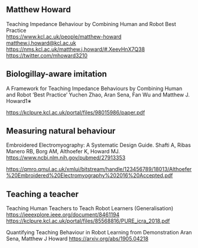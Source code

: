 Matthew Howard
--- 
Teaching Impedance Behaviour by Combining Human and Robot Best Practice   
https://www.kcl.ac.uk/people/matthew-howard  
matthew.j.howard@kcl.ac.uk  
https://nms.kcl.ac.uk/matthew.j.howard/#.XeevHnX7Q38
https://twitter.com/mhoward3210


## Biologillay-aware imitation
A Framework for Teaching Impedance Behaviours by Combining
Human and Robot ‘Best Practice’
Yuchen Zhao, Aran Sena, Fan Wu and Matthew J. Howard1∗

https://kclpure.kcl.ac.uk/portal/files/98015986/paper.pdf



## Measuring natural behaviour

Embroidered Electromyography: A Systematic Design Guide.
Shafti A, Ribas Manero RB, Borg AM, Althoefer K, Howard MJ.
https://www.ncbi.nlm.nih.gov/pubmed/27913353


https://qmro.qmul.ac.uk/xmlui/bitstream/handle/123456789/18013/Althoefer%20Embroidered%20Electromyography%202016%20Accepted.pdf


## Teaching a teacher

Teaching Human Teachers to Teach Robot Learners	(Generalisation)
https://ieeexplore.ieee.org/document/8461194
https://kclpure.kcl.ac.uk/portal/files/85568816/PURE_icra_2018.pdf


Quantifying Teaching Behaviour in Robot Learning from Demonstration
Aran Sena, Matthew J Howard
https://arxiv.org/abs/1905.04218



















